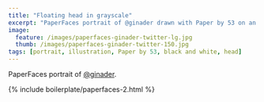 ```yaml
---
title: "Floating head in grayscale"
excerpt: "PaperFaces portrait of @ginader drawn with Paper by 53 on an iPad."
image: 
  feature: /images/paperfaces-ginader-twitter-lg.jpg
  thumb: /images/paperfaces-ginader-twitter-150.jpg
tags: [portrait, illustration, Paper by 53, black and white, head]
---
```


PaperFaces portrait of [@ginader](http://twitter.com/ginader).

{% include boilerplate/paperfaces-2.html %}